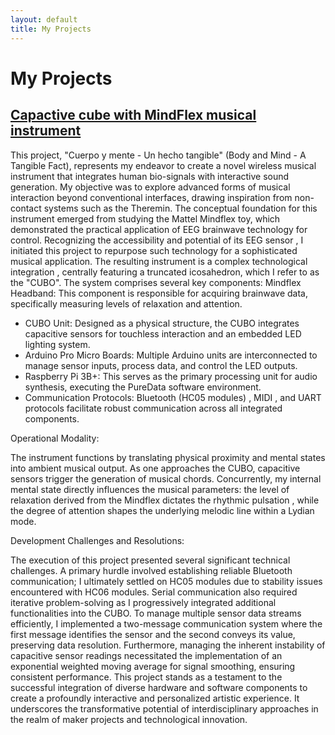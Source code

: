 ```yaml
---
layout: default
title: My Projects
---
```


# My Projects

## [Capactive cube with MindFlex musical instrument](https://github.com/pabloresa)

This project, "Cuerpo y mente - Un hecho tangible" (Body and Mind - A Tangible Fact), represents my endeavor to create a novel wireless musical instrument that integrates human bio-signals with interactive sound generation. My objective was to explore advanced forms of musical interaction beyond conventional interfaces, drawing inspiration from non-contact systems such as the Theremin.
The conceptual foundation for this instrument emerged from studying the Mattel Mindflex toy, which demonstrated the practical application of EEG brainwave technology for control. Recognizing the accessibility and potential of its EEG sensor , I initiated this project to repurpose such technology for a sophisticated musical application.
The resulting instrument is a complex technological integration , centrally featuring a truncated icosahedron, which I refer to as the "CUBO". The system comprises several key components:
Mindflex Headband: This component is responsible for acquiring brainwave data, specifically measuring levels of relaxation and attention.
- CUBO Unit: Designed as a physical structure, the CUBO integrates capacitive sensors for touchless interaction and an embedded LED lighting system.
- Arduino Pro Micro Boards: Multiple Arduino units are interconnected to manage sensor inputs, process data, and control the LED outputs.
- Raspberry Pi 3B+: This serves as the primary processing unit for audio synthesis, executing the PureData software environment.
- Communication Protocols: Bluetooth (HC05 modules) , MIDI , and UART  protocols facilitate robust communication across all integrated components.

Operational Modality:

The instrument functions by translating physical proximity and mental states into ambient musical output. As one approaches the CUBO, capacitive sensors trigger the generation of musical chords. Concurrently, my internal mental state directly influences the musical parameters: the level of relaxation derived from the Mindflex dictates the rhythmic pulsation , while the degree of attention shapes the underlying melodic line within a Lydian mode.

Development Challenges and Resolutions:

The execution of this project presented several significant technical challenges. A primary hurdle involved establishing reliable Bluetooth communication; I ultimately settled on HC05 modules due to stability issues encountered with HC06 modules. Serial communication also required iterative problem-solving as I progressively integrated additional functionalities into the CUBO. To manage multiple sensor data streams efficiently, I implemented a two-message communication system where the first message identifies the sensor and the second conveys its value, preserving data resolution. Furthermore, managing the inherent instability of capacitive sensor readings necessitated the implementation of an exponential weighted moving average for signal smoothing, ensuring consistent performance.
This project stands as a testament to the successful integration of diverse hardware and software components to create a profoundly interactive and personalized artistic experience. It underscores the transformative potential of interdisciplinary approaches in the realm of maker projects and technological innovation.
